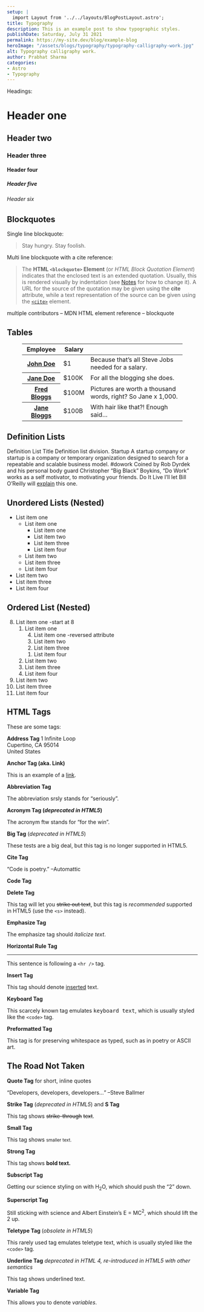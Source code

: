 ```yaml
---
setup: |
  import Layout from '../../layouts/BlogPostLayout.astro';
title: Typography
description: This is an example post to show typographic styles.
publishDate: Saturday, July 31 2021
permalink: https://my-site.dev/blog/example-blog
heroImage: "/assets/blogs/typography/typography-calligraphy-work.jpg"
alt: Typography calligraphy work.
author: Prabhat Sharma
categories:
- Astro
- Typography
---
```

<p>Headings:</p>
<h1>Header one</h1>
<h2>Header two</h2>
<h3>Header three</h3>
<h4>Header four</h4>
<h5>Header five</h5>
<h6>Header six</h6>
<h2>Blockquotes</h2>
<p>Single line blockquote:</p>
<blockquote><p>Stay hungry. Stay foolish.</p></blockquote>
<p>Multi line blockquote with a cite reference:</p>
<blockquote><p>The <strong>HTML <code>&lt;blockquote&gt;</code> Element</strong> (or <em>HTML Block Quotation Element</em>) indicates that the enclosed text is an extended quotation. Usually, this is rendered visually by indentation (see <a href="https://developer.mozilla.org/en-US/docs/HTML/Element/blockquote#Notes">Notes</a> for how to change it). A URL for the source of the quotation may be given using the <strong>cite</strong> attribute, while a text representation of the source can be given using the <a href="https://developer.mozilla.org/en-US/docs/Web/HTML/Element/cite"><code>&lt;cite&gt;</code></a> element.</p></blockquote>
<p>multiple contributors &#8211; MDN HTML element reference &#8211; blockquote</p>
<h2>Tables</h2>
<figure><table><thead><tr><th>Employee</th><th>Salary</th><th></th></tr></thead><tbody><tr><th><a href="http://example.org/">John Doe</a></th><td>$1</td><td>Because that&#8217;s all Steve Jobs needed for a salary.</td></tr><tr><th><a href="http://example.org/">Jane Doe</a></th><td>$100K</td><td>For all the blogging she does.</td></tr><tr><th><a href="http://example.org/">Fred Bloggs</a></th><td>$100M</td><td>Pictures are worth a thousand words, right? So Jane x 1,000.</td></tr><tr><th><a href="http://example.org/">Jane Bloggs</a></th><td>$100B</td><td>With hair like that?! Enough said&#8230;</td></tr></tbody></table></figure>
<h2>Definition Lists</h2>
<p>Definition List Title Definition list division. Startup A startup company or startup is a company or temporary organization designed to search for a repeatable and scalable business model. #dowork Coined by Rob Dyrdek and his personal body guard Christopher &#8220;Big Black&#8221; Boykins, &#8220;Do Work&#8221; works as a self motivator, to motivating your friends. Do It Live I&#8217;ll let Bill O&#8217;Reilly will <a href="https://www.youtube.com/watch?v=O_HyZ5aW76c">explain</a> this one.</p>
<h2>Unordered Lists (Nested)</h2>
<ul><li>List item one<ul><li>List item one<ul><li>List item one</li><li>List item two</li><li>List item three</li><li>List item four</li></ul></li><li>List item two</li><li>List item three</li><li>List item four</li></ul></li><li>List item two</li><li>List item three</li><li>List item four</li></ul>
<h2>Ordered List (Nested)</h2>
<ol start="8"><li>List item one -start at 8<ol><li>List item one<ol reversed="reversed"><li>List item one -reversed attribute</li><li>List item two</li><li>List item three</li><li>List item four</li></ol></li><li>List item two</li><li>List item three</li><li>List item four</li></ol></li><li>List item two</li><li>List item three</li><li>List item four</li></ol>
<h2>HTML Tags</h2>
<p>These are some tags:</p>
<p><strong>Address Tag</strong> 1 Infinite Loop<br/>Cupertino, CA 95014<br/>United States</p>
<p><strong>Anchor Tag (aka. Link)</strong></p>
<p>This is an example of a <a href="https://astro.build/">link</a>.</p>
<p><strong>Abbreviation Tag</strong></p>
<p>The abbreviation srsly stands for &#8220;seriously&#8221;.</p>
<p><strong>Acronym Tag (<em>deprecated in HTML5</em>)</strong></p>
<p>The acronym ftw stands for &#8220;for the win&#8221;.</p>
<p><strong>Big Tag</strong> (<em>deprecated in HTML5</em>)</p>
<p>These tests are a big deal, but this tag is no longer supported in HTML5.</p>
<p><strong>Cite Tag</strong></p>
<p>&#8220;Code is poetry.&#8221; &#8211;Automattic</p>
<p><strong>Code Tag</strong></p>
<p><strong>Delete Tag</strong></p>
<p>This tag will let you <del>strike out text</del>, but this tag is <em>recommended</em> supported in HTML5 (use the <code>&lt;s&gt;</code> instead).</p>
<p><strong>Emphasize Tag</strong></p>
<p>The emphasize tag should <em>italicize</em> <em>text</em>.</p>
<p><strong>Horizontal Rule Tag</strong></p>
<hr/>
<p>This sentence is following a <code>&lt;hr /&gt;</code> tag.</p>
<p><strong>Insert Tag</strong></p>
<p>This tag should denote <ins>inserted</ins> text.</p>
<p><strong>Keyboard Tag</strong></p>
<p>This scarcely known tag emulates <kbd>keyboard text</kbd>, which is usually styled like the <code>&lt;code&gt;</code> tag.</p>
<p><strong>Preformatted Tag</strong></p>
<p>This tag is for preserving whitespace as typed, such as in poetry or ASCII art.</p>
<h2>The Road Not Taken</h2>
<p><strong>Quote Tag</strong> for short, inline quotes</p>
<p><q>Developers, developers, developers&#8230;</q> &#8211;Steve Ballmer</p>
<p><strong>Strike Tag</strong> (<em>deprecated in HTML5</em>) and <strong>S Tag</strong></p>
<p>This tag shows <s>strike-through</s> <s>text</s>.</p>
<p><strong>Small Tag</strong></p>
<p>This tag shows <small>smaller text.</small></p>
<p><strong>Strong Tag</strong></p>
<p>This tag shows <strong>bold text.</strong></p>
<p><strong>Subscript Tag</strong></p>
<p>Getting our science styling on with H<sub>2</sub>O, which should push the &#8220;2&#8221; down.</p>
<p><strong>Superscript Tag</strong></p>
<p>Still sticking with science and Albert Einstein&#8217;s E = MC<sup>2</sup>, which should lift the 2 up.</p>
<p><strong>Teletype Tag </strong>(<em>obsolete in HTML5</em>)</p>
<p>This rarely used tag emulates teletype text, which is usually styled like the <code>&lt;code&gt;</code> tag.</p>
<p><strong>Underline Tag</strong> <em>deprecated in HTML 4, re-introduced in HTML5 with other semantics</em></p>
<p>This tag shows underlined text.</p>
<p><strong>Variable Tag</strong></p>
<p>This allows you to denote <var>variables</var>.</p>
